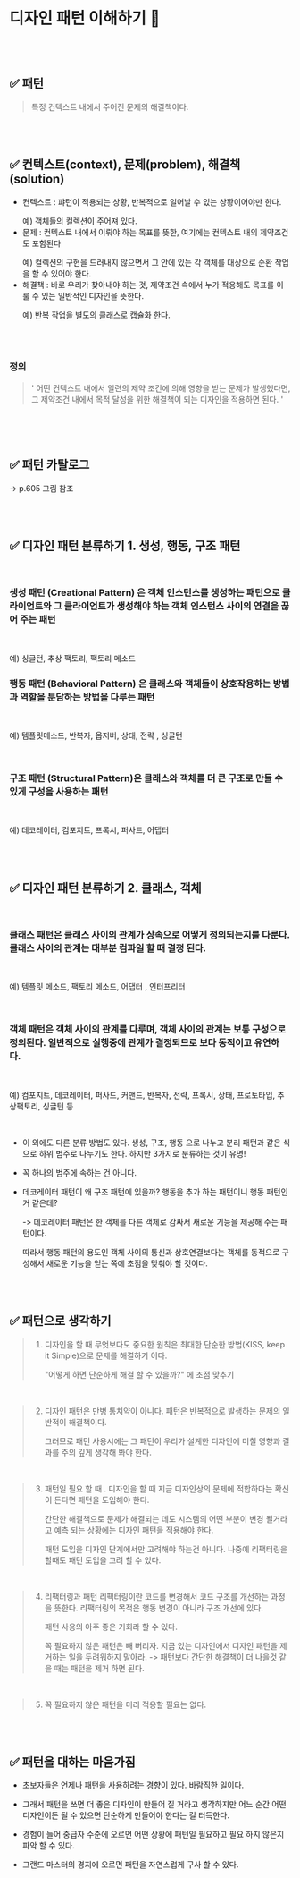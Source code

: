 # 디자인 패턴 이해하기 :star2:

</br>
</br>

## ✅ 패턴
> 특정 컨텍스트 내에서 주어진 문제의 해결책이다.

</br>
</br>

## ✅ 컨텍스트(context), 문제(problem), 해결책(solution)
- 컨텍스트 : 퍄턴이 적용되는 상황, 반복적으로 일어날 수 있는 상황이어야만 한다. </p>
  예) 객체들의 컬렉션이 주어져 있다.
- 문제 : 컨텍스트 내에서 이뤄야 하는 목표를 뜻한, 여기에는 컨텍스트 내의 제약조건도 포함된다 </p>
  예) 컬렉션의 구현을 드러내지 않으면서 그 안에 있는 각 객체를 대상으로 순환 작업을 할 수 있어야 한다.
- 해결책 : 바로 우리가 찾아내야 하는 것, 제약조건 속에서 누가 적용해도 목표를 이룰 수 있는 일반적인 디자인을 뜻한다. </p>
  예) 반복 작업을 별도의 클래스로 캡슐화 한다.

</br>
</br>  

### 정의
>  ' 어떤 컨텍스트 내에서 일련의 제약 조건에 의해 영향을 받는 문제가 발생했다면,
>  그 제약조건 내에서 목적 달성을 위한 해결책이 되는 디자인을 적용하면 된다. ' 

</br>
</br>  

```java

```

## ✅ 패턴 카탈로그
-> p.605 그림 참조

</br>
</br>  


## ✅ 디자인 패턴 분류하기 1. 생성, 행동, 구조 패턴

</br>  

### 생성 패턴 (Creational Pattern) 은 객체 인스턴스를 생성하는 패턴으로 클라이언트와 그 클라이언트가 생성해야 하는 객체 인스턴스 사이의 연결을 끊어 주는 패턴

</br>  

예) 싱글턴, 추상 팩토리, 팩토리 메소드 

### 행동 패턴 (Behavioral Pattern) 은 클래스와 객체들이 상호작용하는 방법과 역할을 분담하는 방법을 다루는 패턴

</br>  

예) 템플릿메소드, 반복자, 옵저버, 상태, 전략 , 싱글턴

</br>  

### 구조 패턴 (Structural Pattern)은 클래스와 객체를 더 큰 구조로 만들 수 있게 구성을 사용하는 패턴 

</br> 

예) 데코레이터, 컴포지트, 프록시, 퍼사드, 어댑터

</br> 
</br>  

## ✅ 디자인 패턴 분류하기 2. 클래스, 객체 

</br> 

### 클래스 패턴은 클래스 사이의 관계가 상속으로 어떻게 정의되는지를 다룬다. 클래스 사이의 관계는 대부분 컴파일 할 때 결정 된다. 

</br> 

예) 템플릿 메소드, 팩토리 메소드, 어댑터 , 인터프리터 

</br> 

### 객체 패턴은 객체 사이의 관계를 다루며, 객체 사이의 관계는 보통 구성으로 정의된다. 일반적으로 실행중에 관계가 결정되므로 보다 동적이고 유연하다.

</br>

예) 컴포지트, 데코레이터, 퍼사드, 커맨드, 반복자, 전략, 프록시, 상태, 프로토타입, 추상팩토리, 싱글턴 등 

</br>

* 이 외에도 다른 분류 방법도 있다. 생성, 구조, 행동 으로 나누고 분리 패턴과 같은 식으로 하위 범주로 나누기도 한다. 하지만 3가지로 분류하는 것이 유명! </p>

* 꼭 하나의 범주에 속하는 건 아니다. </p>

* 데코레이터 패턴이 왜 구조 패턴에 있을까? 행동을 추가 하는 패턴이니 행동 패턴인거 같은데? </p>

  -> 데코레이터 패턴은 한 객체를 다른 객체로 감싸서 새로운 기능을 제공해 주는 패턴이다. </p>
     따라서 행동 패턴의 용도인 객체 사이의 통신과 상호연결보다는 객체를 동적으로 구성해서 새로운 기능을 얻는 쪽에 초점을 맞춰야 할 것이다.

</br>
</br>

## ✅ 패턴으로 생각하기 

> 1. 디자인을 할 때 무엇보다도 중요한 원칙은 최대한 단순한 방법(KISS, keep it Simple)으로 문제를 해결하기 이다. </p>
>  "어떻게 하면 단순하게 해결 할 수 있을까?" 에 초점 맞추기 </p>
  
</br>

> 2. 디자인 패턴은 만병 통치약이 아니다. 패턴은 반복적으로 발생하는 문제의 일반적이 해결책이다. </p>
> 그러므로 패턴 사용시에는 그 패턴이 우리가 설계한 디자인에 미칠 영향과 결과를 주의 깊게 생각해 봐야 한다.</p>

</br>

> 3. 패턴일 필요 할 때 . 디자인을 할 때 지금 디자인상의 문제에 적합하다는 확신이 든다면 패턴을 도입해야 한다. </p>
> 간단한 해결책으로 문제가 해결되는 데도 시스템의 어떤 부분이 변경 될거라고 예측 되는 상황에는 디자인 패턴을 적용해야 한다. </p>
> 패턴 도입을 디자인 단계에서만 고려해야 하는건 아니다. 나중에 리팩터링을 할때도 패턴 도입을 고려 할 수 있다. </p>

</br>

> 4. 리팩터링과 패턴 
> 리팩터링이란 코드를 변경해서 코드 구조를 개선하는 과정을 뜻한다. 리팩터링의 목적은 행동 변경이 아니라 구조 개선에 있다. </p>
> 패턴 사용의 아주 좋은 기회라 할 수 있다. </p>
> 꼭 필요하지 않은 패턴은 빼 버리자. 지금 있는 디자인에서 디자인 패턴을 제거하는 일을 두려워하지 말아라. -> 패턴보다 간단한 해결책이 더 나을것 같을 때는 패턴을 제거 하면 된다. </p>

</br>

> 5. 꼭 필요하지 않은 패턴을 미리 적용할 필요는 없다. </p>

</br>
</br>

## ✅ 패턴을 대하는 마음가짐 
- 초보자들은 언제나 패턴을 사용하려는 경향이 있다. 바람직한 일이다. </p>
- 그래서 패턴을 쓰면 더 좋은 디자인이 만들어 질 거라고 생각하지만 어느 순간 어떤 디자인이든 될 수 있으면 단순하게 만들어야 한다는 걸 터득한다.</p>
- 경험이 늘어 중급자 수준에 오르면 어떤 상황에 패턴일 필요하고 필요 하지 않은지 파악 할 수 있다.</p>
- 그랜드 마스터의 경지에 오르면 패턴을 자연스럽게 구사 할 수 있다. </p>

</br>
</br>
